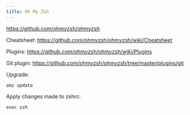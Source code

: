 ```yaml
---
title: Oh My Zsh
---
```


https://github.com/ohmyzsh/ohmyzsh

Cheatsheet: https://github.com/ohmyzsh/ohmyzsh/wiki/Cheatsheet

Plugins: https://github.com/ohmyzsh/ohmyzsh/wiki/Plugins

Git plugin: https://github.com/ohmyzsh/ohmyzsh/tree/master/plugins/git

Upgrade:
```
omz update
```

Apply changes made to zshrc:
```
exec zsh
```
